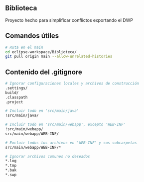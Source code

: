 ## Biblioteca
Proyecto hecho para simplificar conflictos exportando el DWP

## Comandos útiles

```bash
# Ruta en el main  
cd eclipse-workspace/Biblioteca/
git pull origin main --allow-unrelated-histories
```

## Contenido del .gitignore
```bash
# Ignorar configuraciones locales y archivos de construcción
.settings/
build/
.classpath
.project

# Incluir todo en 'src/main/java'
!src/main/java/

# Incluir todo en 'src/main/webapp', excepto 'WEB-INF'
!src/main/webapp/
src/main/webapp/WEB-INF/

# Excluir todos los archivos en 'WEB-INF' y sus subcarpetas
src/main/webapp/WEB-INF/*

# Ignorar archivos comunes no deseados
*.log
*.tmp
*.bak
*.swp

```







